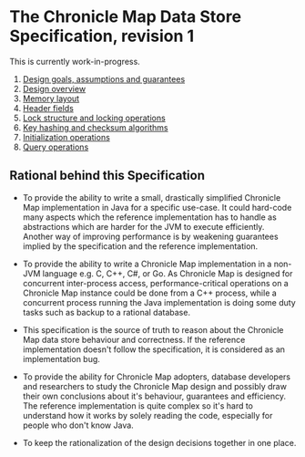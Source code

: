 # The Chronicle Map Data Store Specification, revision 1

This is currently work-in-progress.

 1. [Design goals, assumptions and guarantees](1-design-goals.md)
 2. [Design overview](2-design-overview.md)
 3. [Memory layout](3-memory-layout.md)
   1. [Header fields](3_1-header-fields.md)
   2. [Lock structure and locking operations](3_2-lock-structure.md)
 4. [Key hashing and checksum algorithms](4-hashing-algorithms.md)
 5. [Initialization operations](5-initialization.md)
 6. [Query operations](6-queries.md)

## Rational behind this Specification

 - To provide the ability to write a small, drastically simplified Chronicle Map implementation in
 Java for a specific use-case. It could hard-code many aspects which the reference implementation
 has to handle as abstractions which are harder for the JVM to execute efficiently. Another way of
 improving performance is by weakening guarantees implied by the specification and the reference
 implementation.

 - To provide the ability to write a Chronicle Map implementation in a non-JVM language e.g. C, C++,
 C#, or Go. As Chronicle Map is designed for concurrent inter-process access, performance-critical
 operations on a Chronicle Map instance could be done from a C++ process, while a concurrent process
 running the Java implementation is doing some duty tasks such as backup to a rational database.

 - This specification is the source of truth to reason about the Chronicle Map data store behaviour
 and correctness. If the reference implementation doesn't follow the specification, it is considered
 as an implementation bug.

 - To provide the ability for Chronicle Map adopters, database developers and researchers to study
 the Chronicle Map design and possibly draw their own conclusions about it's behaviour, guarantees
 and efficiency. The reference implementation is quite complex so it's hard to understand how it
 works by solely reading the code, especially for people who don't know Java.

 - To keep the rationalization of the design decisions together in one place.

